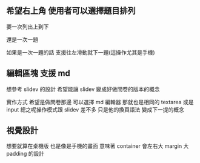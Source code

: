 ## 希望右上角 使用者可以選擇題目排列

要一次列出上到下

還是一次一題

如果是一次一題的話 支援往左滑動就下一題(這操作尤其是手機)

## 編輯區塊 支援 md

想參考
slidev 的設計 希望能讓 slidev 變成好做問卷的版本的概念

實作方式 希望是做問卷那邊 可以選擇 md 編輯器
那就也是相同的 textarea 或是 input 總之呢操作模式跟 slidev 差不多
只是他的換頁語法 變成下一提的概念

## 視覺設計

想要就算在桌機版 也是像是手機的畫面 意味著 container 會左右大 margin 大 padding 的設計
